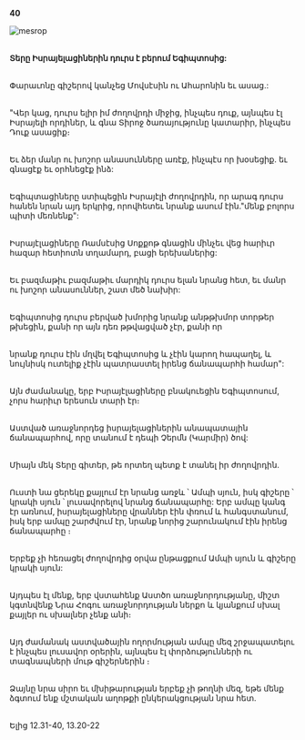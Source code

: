 **40**

![mesrop](https://volamar.ru/audio_video/foto/01/detbible/B92.BMP)

\
**Տերը Իսրայելացիներին դուրս է բերում Եգիպտոսից:**

\
Փարաւոնը գիշերով կանչեց Մովսէսին ու Ահարոնին եւ ասաց.:

\
"Վեր կաց, դուրս ելիր իմ ժողովրդի միջից, ինչպես դուք, այնպես էլ Իսրայելի որդիներ, և գնա Տիրոջ ծառայությունը կատարիր, ինչպես Դուք ասացիք։

\
Եւ ձեր մանր ու խոշոր անասունները առէք, ինչպէս որ խօսեցիք. եւ գնացէք եւ օրհնեցէք ինձ:

\
Եգիպտացիները ստիպեցին Իսրայէլի ժողովրդին, որ արագ դուրս հանեն նրան այդ երկրից, որովհետեւ նրանք ասում էին."մենք բոլորս պիտի մեռնենք":

\
Իսրայէլացիները Ռամսէսից Սոքքոթ գնացին մինչեւ վեց հարիւր հազար հետիոտն տղամարդ, բացի երեխաներից:

\
Եւ բազմաթիւ բազմաթիւ մարդիկ դուրս ելան նրանց հետ, եւ մանր ու խոշոր անասուններ, շատ մեծ նախիր:

\
Եգիպտոսից դուրս բերված խմորից նրանք անթթխմոր տորթեր թխեցին, քանի որ այն դեռ թթվացված չէր, քանի որ

\
նրանք դուրս էին մղվել Եգիպտոսից և չէին կարող հապաղել, և նույնիսկ ուտելիք չէին պատրաստել իրենց ճանապարհի համար":

\
Այն ժամանակը, երբ Իսրայէլացիները բնակուեցին Եգիպտոսում, չորս հարիւր երեսուն տարի էր։

\
Աստված առաջնորդեց իսրայելացիներին անապատային ճանապարհով, որը տանում է դեպի Չերմն (Կարմիր) ծով:

\
Միայն մեկ Տերը գիտեր, թե որտեղ պետք է տանել իր ժողովրդին.

\
Ուստի նա ցերեկը քայլում էր նրանց առջև ՝ Ամպի սյուն, իսկ գիշերը ՝ կրակի սյուն ՝ լուսավորելով նրանց ճանապարհը: Երբ ամպը կանգ էր առնում, իսրայելացիները վրաններ էին փռում և հանգստանում, իսկ երբ ամպը շարժվում էր, նրանք նորից շարունակում էին իրենց ճանապարհը ։

\
Երբեք չի հեռացել ժողովրդից օրվա ընթացքում Ամպի սյուն և գիշերը կրակի սյուն:

\
Այդպես էլ մենք, երբ վստահենք Աստծո առաջնորդությանը, միշտ կգտնվենք Նրա Հոգու առաջնորդության ներքո և կյանքում սխալ քայլեր ու սխալներ չենք անի։

\
Այդ ժամանակ աստվածային ողորմության ամպը մեզ շրջապատելու է ինչպես լուսավոր օրերին, այնպես էլ փորձությունների ու տագնապների մութ գիշերներին ։

\
Ձայնը նրա սիրո եւ մխիթարության երբեք չի թողնի մեզ, եթե մենք ձգտում ենք մշտական աղոթքի ընկերակցության նրա հետ.

\
Ելից 12.31-40, 13.20-22
